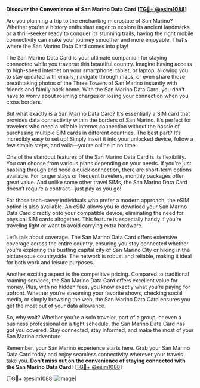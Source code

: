 **Discover the Convenience of San Marino Data Card [[TG💪+ @esim1088](https://t.me/s/esim1088)]**

Are you planning a trip to the enchanting microstate of San Marino? Whether you're a history enthusiast eager to explore its ancient landmarks or a thrill-seeker ready to conquer its stunning trails, having the right mobile connectivity can make your journey smoother and more enjoyable. That's where the San Marino Data Card comes into play!

The San Marino Data Card is your ultimate companion for staying connected while you traverse this beautiful country. Imagine having access to high-speed internet on your smartphone, tablet, or laptop, allowing you to stay updated with emails, navigate through maps, or even share those breathtaking photos of the Three Towers of San Marino instantly with friends and family back home. With the San Marino Data Card, you don't have to worry about roaming charges or losing your connection when you cross borders.

But what exactly is a San Marino Data Card? It’s essentially a SIM card that provides data connectivity within the borders of San Marino. It’s perfect for travelers who need a reliable internet connection without the hassle of purchasing multiple SIM cards in different countries. The best part? It’s incredibly easy to set up! Simply insert it into your unlocked device, follow a few simple steps, and voila—you’re online in no time. 

One of the standout features of the San Marino Data Card is its flexibility. You can choose from various plans depending on your needs. If you're just passing through and need a quick connection, there are short-term options available. For longer stays or frequent travelers, monthly packages offer great value. And unlike some other travel SIMs, the San Marino Data Card doesn’t require a contract—just pay as you go!

For those tech-savvy individuals who prefer a modern approach, the eSIM option is also available. An eSIM allows you to download your San Marino Data Card directly onto your compatible device, eliminating the need for physical SIM cards altogether. This feature is especially handy if you’re traveling light or want to avoid carrying extra hardware.

Let’s talk about coverage. The San Marino Data Card offers extensive coverage across the entire country, ensuring you stay connected whether you’re exploring the bustling capital city of San Marino City or hiking in the picturesque countryside. The network is robust and reliable, making it ideal for both work and leisure purposes.

Another exciting aspect is the competitive pricing. Compared to traditional roaming services, the San Marino Data Card offers excellent value for money. Plus, with no hidden fees, you know exactly what you’re paying for upfront. Whether you’re streaming your favorite shows, checking social media, or simply browsing the web, the San Marino Data Card ensures you get the most out of your data allowance.

So, why wait? Whether you’re a solo traveler, part of a group, or even a business professional on a tight schedule, the San Marino Data Card has got you covered. Stay connected, stay informed, and make the most of your San Marino adventure.

Remember, your San Marino experience starts here. Grab your San Marino Data Card today and enjoy seamless connectivity wherever your travels take you. **Don’t miss out on the convenience of staying connected with the San Marino Data Card!** [[TG💪+ @esim1088](https://t.me/s/esim1088)]

[[TG💪+ @esim1088](https://t.me/s/esim1088) ![Image](https://i.postimg.cc/Y0z9fWf4/image.png)]